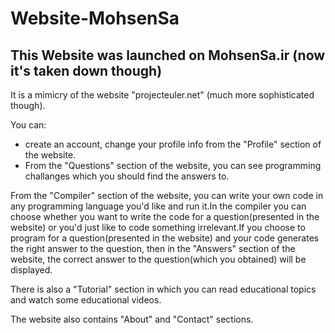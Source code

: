 # Website-MohsenSa
## This Website was launched on MohsenSa.ir (now it's taken down though)

It is a mimicry of the website "projecteuler.net" (much more sophisticated though).

You can:
- create an account, change your profile info from the "Profile" section of the website.
- From the "Questions" section of the website, you can see programming challanges which you should find the answers to.

From the "Compiler" section of the website, you can write your own code in any programming language you'd like and run it.In the compiler you can choose whether you want to write the code for a question(presented in the website) or you'd just like to code something irrelevant.If you choose to program for a question(presented in the website) and your code generates the right answer to the question, then in the "Answers" section of the website, the correct answer to the question(which you obtained) will be displayed.

There is also a "Tutorial" section in which you can read educational topics and watch some educational videos.

The website also contains "About" and "Contact" sections.
